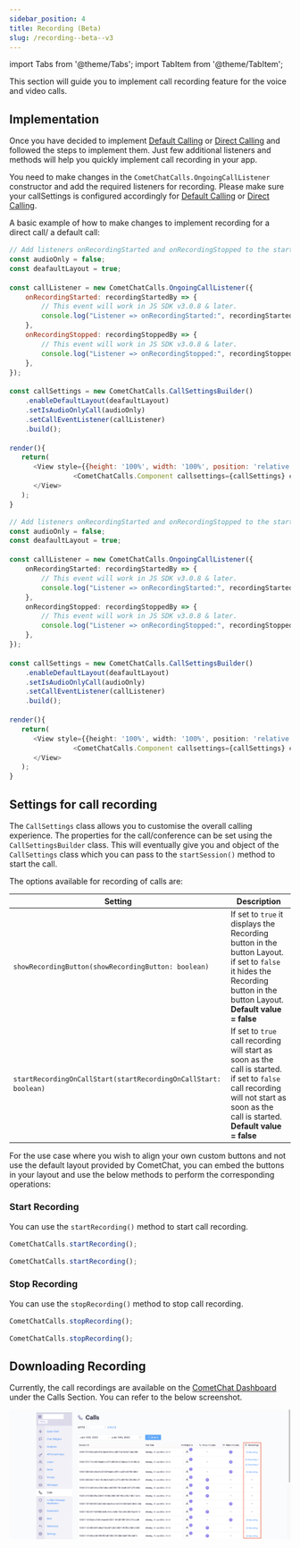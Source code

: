 ```yaml
---
sidebar_position: 4
title: Recording (Beta)
slug: /recording--beta--v3
---
```


import Tabs from '@theme/Tabs';
import TabItem from '@theme/TabItem';


This section will guide you to implement call recording feature for the voice and video calls.

## Implementation

Once you have decided to implement [Default Calling](./v3-default-calling) or [Direct Calling](./v3-direct-calling) and followed the steps to implement them. Just few additional listeners and methods will help you quickly implement call recording in your app.

You need to make changes in the `CometChatCalls.OngoingCallListener` constructor and add the required listeners for recording. Please make sure your callSettings is configured accordingly for [Default Calling](./v3-default-calling) or [Direct Calling](./v3-direct-calling).

A basic example of how to make changes to implement recording for a direct call/ a default call:

<Tabs>
<TabItem value="1" label="Javascript">

```Javascript
// Add listeners onRecordingStarted and onRecordingStopped to the startSession method
const audioOnly = false;
const deafaultLayout = true;

const callListener = new CometChatCalls.OngoingCallListener({
    onRecordingStarted: recordingStartedBy => {
        // This event will work in JS SDK v3.0.8 & later.
        console.log("Listener => onRecordingStarted:", recordingStartedBy);
    },
    onRecordingStopped: recordingStoppedBy => {
        // This event will work in JS SDK v3.0.8 & later.
        console.log("Listener => onRecordingStopped:", recordingStoppedBy);
    },
});

const callSettings = new CometChatCalls.CallSettingsBuilder()
    .enableDefaultLayout(deafaultLayout)
    .setIsAudioOnlyCall(audioOnly)
    .setCallEventListener(callListener)
    .build();

render(){
   return(
      <View style={{height: '100%', width: '100%', position: 'relative'}}>
				<CometChatCalls.Component callsettings={callSettings} callToken={callToken} />
      </View>
   );
}
```

</TabItem>

<TabItem value="2" label="Typescript">

```Typescript
// Add listeners onRecordingStarted and onRecordingStopped to the startCall method
const audioOnly = false;
const deafaultLayout = true;

const callListener = new CometChatCalls.OngoingCallListener({
    onRecordingStarted: recordingStartedBy => {
        // This event will work in JS SDK v3.0.8 & later.
        console.log("Listener => onRecordingStarted:", recordingStartedBy);
    },
    onRecordingStopped: recordingStoppedBy => {
        // This event will work in JS SDK v3.0.8 & later.
        console.log("Listener => onRecordingStopped:", recordingStoppedBy);
    },
});

const callSettings = new CometChatCalls.CallSettingsBuilder()
    .enableDefaultLayout(deafaultLayout)
    .setIsAudioOnlyCall(audioOnly)
    .setCallEventListener(callListener)
    .build();

render(){
   return(
      <View style={{height: '100%', width: '100%', position: 'relative'}}>
				<CometChatCalls.Component callsettings={callSettings} callToken={callToken} />
      </View>
   );
}
```

</TabItem>
</Tabs>



## Settings for call recording

The `CallSettings` class allows you to customise the overall calling experience. The properties for the call/conference can be set using the `CallSettingsBuilder` class. This will eventually give you and object of the `CallSettings` class which you can pass to the `startSession()` method to start the call.

The options available for recording of calls are:

| Setting | Description | 
| ---- | ---- | 
| `showRecordingButton(showRecordingButton: boolean)` | If set to `true` it displays the Recording button in the button Layout.<br />if set to `false` it hides the Recording button in the button Layout.<br />**Default value = false** | 
| `startRecordingOnCallStart(startRecordingOnCallStart: boolean)` | If set to `true` call recording will start as soon as the call is started.<br />if set to `false` call recording will not start as soon as the call is started.<br />**Default value = false** | 


For the use case where you wish to align your own custom buttons and not use the default layout provided by CometChat, you can embed the buttons in your layout and use the below methods to perform the corresponding operations:

### Start Recording

You can use the `startRecording()`  method to start call recording.

<Tabs>
<TabItem value="1" label="Javascript">

```Javascript
CometChatCalls.startRecording();
```

</TabItem>

<TabItem value="2" label="Typescript">

```Typescript
CometChatCalls.startRecording();
```

</TabItem>
</Tabs>



### Stop Recording

You can use the `stopRecording()`  method to stop call recording.

<Tabs>
<TabItem value="1" label="Javascript">

```Javascript
CometChatCalls.stopRecording();
```

</TabItem>

<TabItem value="2" label="Typescript">

```Typescript
CometChatCalls.stopRecording();
```

</TabItem>
</Tabs>



## Downloading Recording

Currently, the call recordings are available on the [CometChat Dashboard](https://app.cometchat.com) under the Calls Section. You can refer to the below screenshot.

![](./assets/7074vppi29h4jsxht5yv37bqx44d29hd6mdtxoxbxtfeucz7rs3kebgmn5xg7nh7.png)